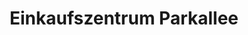---
title: "Einkaufszentrum Parkallee"
url: /bachenbuelach/einkaufszentrum-parkallee/
shop: Einkaufszentrum
---